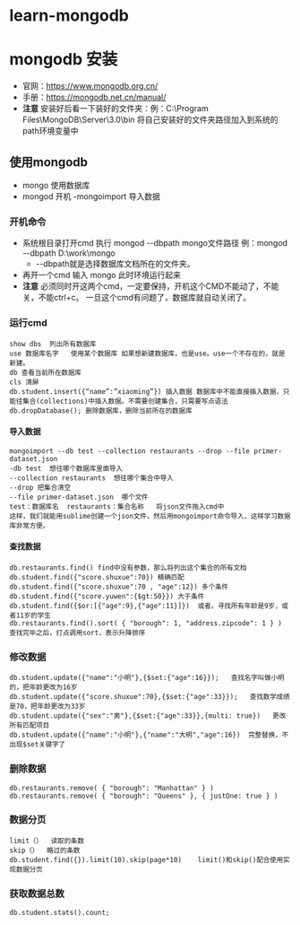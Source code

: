 # learn-mongodb
# mongodb 安装
  - 官网：https://www.mongodb.org.cn/
  - 手册：https://mongodb.net.cn/manual/
  - **注意** 安装好后看一下装好的文件夹：例：C:\Program Files\MongoDB\Server\3.0\bin  将自己安装好的文件夹路径加入到系统的path环境变量中
## 使用mongodb
  - mongo   使用数据库
  - mongod  开机
  -mongoimport  导入数据
  ### 开机命令
   - 系统根目录打开cmd 执行 mongod --dbpath mongo文件路径  例：mongod --dbpath D:\work\mongo
      - --dbpath就是选择数据库文档所在的文件夹。
   - 再开一个cmd 输入 mongo 此时环境运行起来
  - **注意** 必须同时开这两个cmd，一定要保持，开机这个CMD不能动了，不能关，不能ctrl+c。 一旦这个cmd有问题了，数据库就自动关闭了。
  ### 运行cmd
    show dbs  列出所有数据库
    use 数据库名字   使用某个数据库 如果想新建数据库，也是use。use一个不存在的，就是新建。
    db 查看当前所在数据库
    cls 清屏
    db.student.insert({“name”:”xiaoming”}) 插入数据 数据库中不能直接插入数据，只能往集合(collections)中插入数据。不需要创建集合，只需要写点语法
    db.dropDatabase(); 删除数据库，删除当前所在的数据库
   #### 导入数据
    mongoimport --db test --collection restaurants --drop --file primer-dataset.json  
    -db test  想往哪个数据库里面导入    
    --collection restaurants  想往哪个集合中导入  
    --drop 把集合清空  
    --file primer-dataset.json  哪个文件  
    test：数据库名  restaurants：集合名称   将json文件拖入cmd中
    这样，我们就能用sublime创建一个json文件，然后用mongoimport命令导入，这样学习数据库非常方便。
  #### 查找数据
    db.restaurants.find() find中没有参数，那么将列出这个集合的所有文档  
    db.student.find({"score.shuxue":70}) 精确匹配  
    db.student.find({"score.shuxue":70 , "age":12}) 多个条件  
    db.student.find({"score.yuwen":{$gt:50}}) 大于条件  
    db.student.find({$or:[{"age":9},{"age":11}]})  或者。寻找所有年龄是9岁，或者11岁的学生  
    db.restaurants.find().sort( { "borough": 1, "address.zipcode": 1 } )   查找完毕之后，打点调用sort，表示升降排序
 ### 修改数据
    db.student.update({"name":"小明"},{$set:{"age":16}});   查找名字叫做小明的，把年龄更改为16岁  
    db.student.update({"score.shuxue":70},{$set:{"age":33}});   查找数学成绩是70，把年龄更改为33岁  
    db.student.update({"sex":"男"},{$set:{"age":33}},{multi: true})   更改所有匹配项目  
    db.student.update({"name":"小明"},{"name":"大明","age":16})  完整替换，不出现$set关键字了
 ### 删除数据
    db.restaurants.remove( { "borough": "Manhattan" } )  
    db.restaurants.remove( { "borough": "Queens" }, { justOne: true } )
 ### 数据分页
    limit（）  读取的条数  
    skip（）  略过的条数  
    db.student.find({}).limit(10).skip(page*10)    limit()和skip()配合使用实现数据分页
 ### 获取数据总数
    db.student.stats().count;
